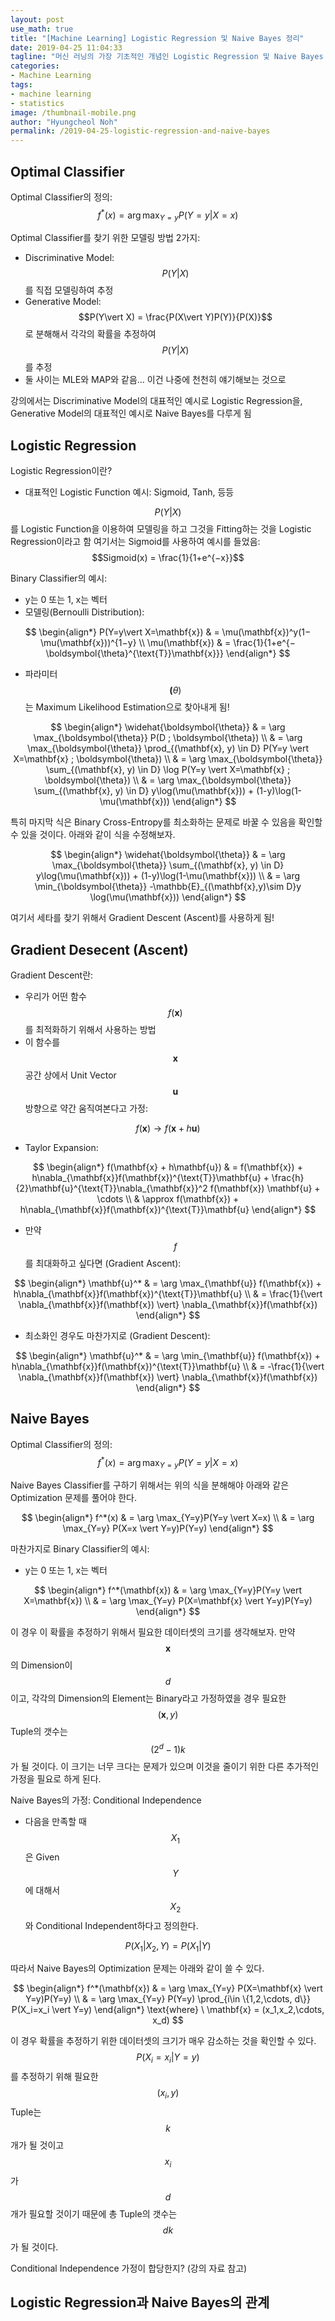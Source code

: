 ```yaml
---
layout: post
use_math: true
title: "[Machine Learning] Logistic Regression 및 Naive Bayes 정리"
date: 2019-04-25 11:04:33
tagline: "머신 러닝의 가장 기초적인 개념인 Logistic Regression 및 Naive Bayes 방법 정리"
categories:
- Machine Learning
tags:
- machine learning
- statistics
image: /thumbnail-mobile.png
author: "Hyungcheol Noh"
permalink: /2019-04-25-logistic-regression-and-naive-bayes
---
```


## Optimal Classifier
Optimal Classifier의 정의: $$f^*(x) = \arg \max_{Y=y}P(Y=y \vert X=x)$$

Optimal Classifier를 찾기 위한 모델링 방법 2가지:
- Discriminative Model: $$P(Y\vert X)$$를 직접 모델링하여 추정
- Generative Model: $$P(Y\vert X) = \frac{P(X\vert Y)P(Y)}{P(X)}$$로 분해해서 각각의 확률을 추정하여 $$P(Y\vert X)$$를 추정
- 둘 사이는 MLE와 MAP와 같음… 이건 나중에 천천히 얘기해보는 것으로

강의에서는 Discriminative Model의 대표적인 예시로 Logistic Regression을, Generative Model의 대표적인 예시로 Naive Bayes를 다루게 됨

## Logistic Regression
Logistic Regression이란?
- 대표적인 Logistic Function 예시: Sigmoid, Tanh, 등등

$$P(Y\vert X)$$를 Logistic Function을 이용하여 모델링을 하고 그것을 Fitting하는 것을 Logistic Regression이라고 함
여기서는 Sigmoid를 사용하여 예시를 들었음: $$Sigmoid(x) = \frac{1}{1+e^{−x}}$$

Binary Classifier의 예시:
- y는 0 또는 1, x는 벡터
- 모델링(Bernoulli Distribution):

$$
\begin{align*}
P(Y=y\vert X=\mathbf{x}) & = \mu(\mathbf{x})^y(1−\mu(\mathbf{x}))^{1−y} \\
\mu(\mathbf{x}) & = \frac{1}{1+e^{−\boldsymbol{\theta}^{\text{T}}\mathbf{x}}}
\end{align*}
$$

- 파라미터 $$\boldsymbol(\theta)$$는 Maximum Likelihood Estimation으로 찾아내게 됨!

$$
\begin{align*}
\widehat{\boldsymbol{\theta}} & = \arg \max_{\boldsymbol{\theta}} P(D ; \boldsymbol{\theta}) \\
& = \arg \max_{\boldsymbol{\theta}} \prod_{(\mathbf{x}, y) \in D} P(Y=y \vert X=\mathbf{x} ; \boldsymbol{\theta}) \\
& = \arg \max_{\boldsymbol{\theta}} \sum_{(\mathbf{x}, y) \in D} \log P(Y=y \vert X=\mathbf{x} ; \boldsymbol{\theta}) \\
& = \arg \max_{\boldsymbol{\theta}} \sum_{(\mathbf{x}, y) \in D} y\log(\mu(\mathbf{x})) + (1-y)\log(1-\mu(\mathbf{x}))
\end{align*}
$$

특히 마지막 식은 Binary Cross-Entropy를 최소화하는 문제로 바꿀 수 있음을 확인할 수 있을 것이다. 아래와 같이 식을 수정해보자.

$$
\begin{align*}
\widehat{\boldsymbol{\theta}} & = \arg \max_{\boldsymbol{\theta}} \sum_{(\mathbf{x}, y) \in D} y\log(\mu(\mathbf{x})) + (1-y)\log(1-\mu(\mathbf{x})) \\
& = \arg \min_{\boldsymbol{\theta}} -\mathbb{E}_{(\mathbf{x},y)\sim D}y \log(\mu(\mathbf{x}))
\end{align*}
$$

여기서 세타를 찾기 위해서 Gradient Descent (Ascent)를 사용하게 됨!

## Gradient Desecent (Ascent)

Gradient Descent란:
- 우리가 어떤 함수 $$f(\mathbf{x})$$를 최적화하기 위해서 사용하는 방법
- 이 함수를 $$\mathbf{x}$$공간 상에서 Unit Vector $$\mathbf{u}$$방향으로 약간 움직여본다고 가정:

$$f(\mathbf{x}) \longrightarrow f(\mathbf{x} + h\mathbf{u})$$

- Taylor Expansion:

$$
\begin{align*}
f(\mathbf{x} + h\mathbf{u}) & = f(\mathbf{x}) + h\nabla_{\mathbf{x}}f(\mathbf{x})^{\text{T}}\mathbf{u} + \frac{h}{2}\mathbf{u}^{\text{T}}\nabla_{\mathbf{x}}^2 f(\mathbf{x}) \mathbf{u} + \cdots \\
& \approx f(\mathbf{x}) + h\nabla_{\mathbf{x}}f(\mathbf{x})^{\text{T}}\mathbf{u}
\end{align*}
$$

- 만약 $$f$$를 최대화하고 싶다면 (Gradient Ascent):

$$
\begin{align*}
\mathbf{u}^* & = \arg \max_{\mathbf{u}} f(\mathbf{x}) + h\nabla_{\mathbf{x}}f(\mathbf{x})^{\text{T}}\mathbf{u} \\
& = \frac{1}{\vert \nabla_{\mathbf{x}}f(\mathbf{x}) \vert} \nabla_{\mathbf{x}}f(\mathbf{x})
\end{align*}
$$

- 최소화인 경우도 마찬가지로 (Gradient Descent):

$$
\begin{align*}
\mathbf{u}^* & = \arg \min_{\mathbf{u}} f(\mathbf{x}) + h\nabla_{\mathbf{x}}f(\mathbf{x})^{\text{T}}\mathbf{u} \\
& = -\frac{1}{\vert \nabla_{\mathbf{x}}f(\mathbf{x}) \vert} \nabla_{\mathbf{x}}f(\mathbf{x})
\end{align*}
$$

## Naive Bayes
Optimal Classifier의 정의: $$f^*(x) = \arg \max_{Y=y}P(Y=y \vert X=x)$$

Naive Bayes Classifier를 구하기 위해서는 위의 식을 분해해야 아래와 같은 Optimization 문제를 풀어야 한다.

$$
\begin{align*}
f^*(x) & = \arg \max_{Y=y}P(Y=y \vert X=x) \\
& = \arg \max_{Y=y} P(X=x \vert Y=y)P(Y=y)
\end{align*}
$$

마찬가지로 Binary Classifier의 예시:
- y는 0 또는 1, x는 벡터

$$
\begin{align*}
f^*(\mathbf{x}) & = \arg \max_{Y=y}P(Y=y \vert X=\mathbf{x}) \\
& = \arg \max_{Y=y} P(X=\mathbf{x} \vert Y=y)P(Y=y)
\end{align*}
$$

이 경우 이 확률을 추정하기 위해서 필요한 데이터셋의 크기를 생각해보자. 만약 $$\mathbf{x}$$의 Dimension이 $$d$$이고, 각각의 Dimension의 Element는 Binary라고 가정하였을 경우 필요한 $$(\mathbf{x}, y)$$ Tuple의 갯수는 $$(2^d-1)k$$가 될 것이다. 이 크기는 너무 크다는 문제가 있으며 이것을 줄이기 위한 다른 추가적인 가정을 필요로 하게 된다.

Naive Bayes의 가정: Conditional Independence
- 다음을 만족할 때 $$X_1$$은 Given $$Y$$에 대해서 $$X_2$$와 Conditional Independent하다고 정의한다.

$$
P(X_1 \vert X_2, Y) = P(X_1 \vert Y)
$$

따라서 Naive Bayes의 Optimization 문제는 아래와 같이 쓸 수 있다.

$$
\begin{align*}
f^*(\mathbf{x}) & = \arg \max_{Y=y} P(X=\mathbf{x} \vert Y=y)P(Y=y) \\
& = \arg \max_{Y=y} P(Y=y) \prod_{i\in \{1,2,\cdots, d\}} P(X_i=x_i \vert Y=y)
\end{align*}
\text{where} \ \mathbf{x} = (x_1,x_2,\cdots, x_d)
$$

이 경우 확률을 추정하기 위한 데이터셋의 크기가 매우 감소하는 것을 확인할 수 있다. $$P(X_i=x_i\vert Y=y)$$를 추정하기 위해 필요한 $$(x_i, y)$$ Tuple는 $$k$$개가 될 것이고 $$x_i$$가 $$d$$개가 필요할 것이기 때문에 총 Tuple의 갯수는 $$dk$$가 될 것이다.

Conditional Independence 가정이 합당한지? (강의 자료 참고)

## Logistic Regression과 Naive Bayes의 관계




